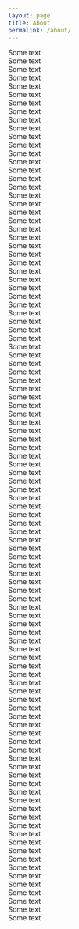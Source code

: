 ```yaml
---
layout: page
title: About
permalink: /about/
---
```


Some text  
Some text  
Some text  
Some text  
Some text  
Some text  
Some text  
Some text  
Some text  
Some text  
Some text  
Some text  
Some text  
Some text  
Some text  
Some text  
Some text  
Some text  
Some text  
Some text  
Some text  
Some text  
Some text  
Some text  
Some text  
Some text  
Some text  
Some text  
Some text  
Some text  
Some text  
Some text  
Some text  
Some text  
Some text  
Some text  
Some text  
Some text  
Some text  
Some text  
Some text  
Some text  
Some text  
Some text  
Some text  
Some text  
Some text  
Some text  
Some text  
Some text  
Some text  
Some text  
Some text  
Some text  
Some text  
Some text  
Some text  
Some text  
Some text  
Some text  
Some text  
Some text  
Some text  
Some text  
Some text  
Some text  
Some text  
Some text  
Some text  
Some text  
Some text  
Some text  
Some text  
Some text  
Some text  
Some text  
Some text  
Some text  
Some text  
Some text  
Some text  
Some text  
Some text  
Some text  
Some text  
Some text  
Some text  
Some text  
Some text  
Some text  
Some text  
Some text  
Some text  
Some text  
Some text  
Some text  
Some text  
Some text  
Some text  
Some text  
Some text  
Some text  
Some text  
Some text  
